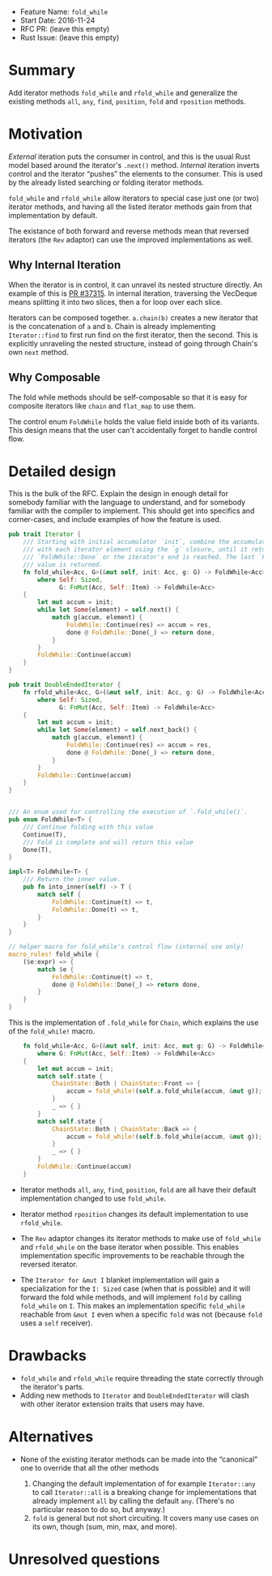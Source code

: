 - Feature Name: `fold_while`
- Start Date: 2016-11-24
- RFC PR: (leave this empty)
- Rust Issue: (leave this empty)

# Summary
[summary]: #summary

Add iterator methods `fold_while` and `rfold_while` and generalize the existing
methods `all`, `any`, `find`, `position`, `fold` and `rposition` methods.


# Motivation
[motivation]: #motivation

*External* iteration puts the consumer in control, and this is the usual Rust
model based around the iterator's `.next()` method. *Internal* iteration
inverts control and the iterator “pushes” the elements to the consumer. This
is used by the already listed searching or folding iterator methods.

`fold_while` and `rfold_while` allow iterators to special case just one (or two)
iterator methods, and having all the listed iterator methods gain from that
implementation by default.

The existance of both forward and reverse methods mean that reversed iterators
(the `Rev` adaptor) can use the improved implementations as well.

## Why Internal Iteration

When the iterator is in control, it can unravel its nested structure directly.
An example of this is [PR #37315][prfold]. In internal iteration, traversing
the VecDeque means splitting it into two slices, then a for loop over each
slice.

[prfold]: https://github.com/rust-lang/rust/pull/37315

Iterators can be composed together. `a.chain(b)` creates a new iterator that
is the concatenation of `a` and `b`. Chain is already implementing
`Iterator::find` to first run find on the first iterator, then the second.
This is explicitly unraveling the nested structure, instead of going through
Chain's own `next` method.

## Why Composable

The fold while methods should be self-composable so that it is easy for
composite iterators like `chain` and `flat_map` to use them.

The control enum `FoldWhile` holds the value field inside both of its variants.
This design means that the user can't accidentally forget to handle control flow.

# Detailed design
[design]: #detailed-design

This is the bulk of the RFC. Explain the design in enough detail for somebody familiar
with the language to understand, and for somebody familiar with the compiler to implement.
This should get into specifics and corner-cases, and include examples of how the feature is used.

```rust
pub trait Iterator {
    /// Starting with initial accumulator `init`, combine the accumulator
    /// with each iterator element using the `g` closure, until it returns
    /// `FoldWhile::Done` or the iterator's end is reached. The last `FoldWhile`
    /// value is returned.
    fn fold_while<Acc, G>(&mut self, init: Acc, g: G) -> FoldWhile<Acc>
        where Self: Sized,
              G: FnMut(Acc, Self::Item) -> FoldWhile<Acc>
    {
        let mut accum = init;
        while let Some(element) = self.next() {
            match g(accum, element) {
                FoldWhile::Continue(res) => accum = res,
                done @ FoldWhile::Done(_) => return done,
            }
        }
        FoldWhile::Continue(accum)
    }
}

pub trait DoubleEndedIterator {
    fn rfold_while<Acc, G>(&mut self, init: Acc, g: G) -> FoldWhile<Acc>
        where Self: Sized,
              G: FnMut(Acc, Self::Item) -> FoldWhile<Acc>
    {
        let mut accum = init;
        while let Some(element) = self.next_back() {
            match g(accum, element) {
                FoldWhile::Continue(res) => accum = res,
                done @ FoldWhile::Done(_) => return done,
            }
        }
        FoldWhile::Continue(accum)
    }
}


/// An enum used for controlling the execution of `.fold_while()`.
pub enum FoldWhile<T> {
    /// Continue folding with this value
    Continue(T),
    /// Fold is complete and will return this value
    Done(T),
}

impl<T> FoldWhile<T> {
    /// Return the inner value.
    pub fn into_inner(self) -> T {
        match self {
            FoldWhile::Continue(t) => t,
            FoldWhile::Done(t) => t,
        }
    }
}

// helper macro for fold_while's control flow (internal use only)
macro_rules! fold_while {
    ($e:expr) => {
        match $e {
            FoldWhile::Continue(t) => t,
            done @ FoldWhile::Done(_) => return done,
        }
    }
}
```

This is the implementation of `.fold_while` for `Chain`, which explains
the use of the `fold_while!` macro.

```rust
    fn fold_while<Acc, G>(&mut self, init: Acc, mut g: G) -> FoldWhile<Acc>
        where G: FnMut(Acc, Self::Item) -> FoldWhile<Acc>
    {
        let mut accum = init;
        match self.state {
            ChainState::Both | ChainState::Front => {
                accum = fold_while!(self.a.fold_while(accum, &mut g));
            }
            _ => { }
        }
        match self.state {
            ChainState::Both | ChainState::Back => {
                accum = fold_while!(self.b.fold_while(accum, &mut g));
            }
            _ => { }
        }
        FoldWhile::Continue(accum)
    }
```



+ Iterator methods `all`, `any`, `find`, `position`, `fold` are all have their
default implementation changed to use `fold_while`.

+ Iterator method `rposition` changes its default implementation to use `rfold_while`.

+ The `Rev` adaptor changes its iterator methods to make use of `fold_while` and
`rfold_while` on the base iterator when possible. This enables implementation
specific improvements to be reachable through the reversed iterator.

+ The `Iterator for &mut I` blanket implementation will gain a specialization
for the `I: Sized` case (when that is possible) and it will forward
the fold while methods, and will implement `fold` by calling `fold_while` on `I`.
This makes an implementation specific `fold_while` reachable from `&mut I` even
when a specific `fold` was not (because `fold` uses a `self` receiver).

# Drawbacks
[drawbacks]: #drawbacks

- `fold_while` and `rfold_while` require threading the state correctly through
  the iterator's parts.
- Adding new methods to `Iterator` and `DoubleEndedIterator` will clash with
  other iterator extension traits that users may have.

# Alternatives
[alternatives]: #alternatives

- None of the existing iterator methods can be made into the “canonical” one
  to override that all the other methods

  1. Changing the default implementation of for example `Iterator::any` to call
     `Iterator::all` is a breaking change for implementations that already
     implement `all` by calling the default `any`. (There's no particular reason
     to do so, but anyway.)
  2. `fold` is general but not short circuiting. It covers many use cases
     on its own, though (sum, min, max, and more).

# Unresolved questions
[unresolved]: #unresolved-questions

